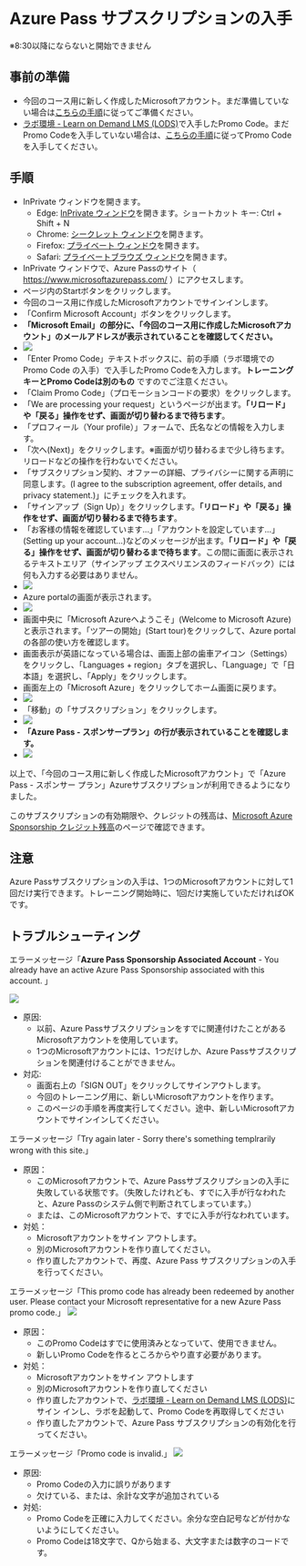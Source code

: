 # Azure Pass サブスクリプションの入手

※8:30以降にならないと開始できません

## 事前の準備

- 今回のコース用に新しく作成したMicrosoftアカウント。まだ準備していない場合は[こちらの手順](msa.md)に従ってご準備ください。
- [ラボ環境 - Learn on Demand LMS (LODS)](https://esi.learnondemand.net/)で入手したPromo Code。まだPromo Codeを入手していない場合は、[こちらの手順](lods.md)に従ってPromo Codeを入手してください。

## 手順

- InPrivate ウィンドウを開きます。
  - Edge: [InPrivate ウィンドウ](https://support.microsoft.com/ja-jp/microsoft-edge/microsoft-edge-%E3%81%A7-inprivate-%E3%83%96%E3%83%A9%E3%82%A6%E3%82%BA%E3%82%92%E4%BD%BF%E3%81%86-e6f47704-340c-7d4f-b00d-d0cf35aa1fcc)を開きます。ショートカット キー: Ctrl + Shift + N
  - Chrome: [シークレット ウィンドウ](https://support.google.com/chrome/answer/95464)を開きます。
  - Firefox: [プライベート ウィンドウ](https://support.mozilla.org/ja/kb/private-browsing-use-firefox-without-history)を開きます。
  - Safari: [プライベートブラウズ ウィンドウ](https://support.apple.com/ja-jp/guide/safari/ibrw1069/mac)を開きます。
- InPrivate ウィンドウで、Azure Passのサイト（ https://www.microsoftazurepass.com/ ）にアクセスします。
- ページ内のStartボタンをクリックします。
- 今回のコース用に作成したMicrosoftアカウントでサインインします。
- 「Confirm Microsoft Account」ボタンをクリックします。
- **「Microsoft Email」の部分に、「今回のコース用に作成したMicrosoftアカウント」のメールアドレスが表示されていることを確認してください。**
- ![](images/ss-2021-11-08-13-16-27.png)
- 「Enter Promo Code」テキストボックスに、前の手順（ラボ環境での Promo Code の入手）で入手したPromo Codeを入力します。**トレーニングキーとPromo Codeは別のもの** ですのでご注意ください。
- 「Claim Promo Code」（プロモーションコードの要求）をクリックします。
- 「We are processing your request」というページが出ます。**「リロード」や「戻る」操作をせず、画面が切り替わるまで待ちます**。
- 「プロフィール（Your profile）」フォームで、氏名などの情報を入力します。
- 「次へ(Next)」をクリックします。※画面が切り替わるまで少し待ちます。リロードなどの操作を行わないでください。
- 「サブスクリプション契約、オファーの詳細、プライバシーに関する声明に同意します。(I agree to the subscription agreement, offer details, and privacy statement.)」にチェックを入れます。
- 「サインアップ（Sign Up）」をクリックします。**「リロード」や「戻る」操作をせず、画面が切り替わるまで待ちます**。
- 「お客様の情報を確認しています...」「アカウントを設定しています...」(Setting up your account...)などのメッセージが出ます。**「リロード」や「戻る」操作をせず、画面が切り替わるまで待ちます**。この間に画面に表示されるテキストエリア（サインアップ エクスペリエンスのフィードバック）には何も入力する必要はありません。
- ![](images/ss-2021-12-06-10-04-02.png)
- Azure portalの画面が表示されます。
- ![](images/ss-2021-12-06-10-04-48.png)
- 画面中央に「Microsoft Azureへようこそ」(Welcome to Microsoft Azure)と表示されます。「ツアーの開始」(Start tour)をクリックして、Azure portalの各部の使い方を確認します。
- 画面表示が英語になっている場合は、画面上部の歯車アイコン（Settings）をクリックし、「Languages + region」タブを選択し、「Language」で「日本語」を選択し、「Apply」をクリックします。
- 画面左上の「Microsoft Azure」をクリックしてホーム画面に戻ります。
- ![](images/ss-2021-11-01-10-05-44.png)
- 「移動」の「サブスクリプション」をクリックします。
- ![](images/ss-2021-11-01-10-05-21.png)
- **「Azure Pass - スポンサープラン」の行が表示されていることを確認します。**
- ![](images/ss-2021-12-06-10-06-34.png)

以上で、「今回のコース用に新しく作成したMicrosoftアカウント」で「Azure Pass - スポンサー プラン」Azureサブスクリプションが利用できるようになりました。

このサブスクリプションの有効期限や、クレジットの残高は、[Microsoft Azure Sponsorship クレジット残高](https://www.microsoftazuresponsorships.com/balance)のページで確認できます。

## 注意

Azure Passサブスクリプションの入手は、1つのMicrosoftアカウントに対して1回だけ実行できます。トレーニング開始時に、1回だけ実施していただければOKです。

## トラブルシューティング

エラーメッセージ「**Azure Pass Sponsorship Associated Account** - You already have an active Azure Pass Sponsorship associated with this account. 」

![](images/ss-2021-12-22-17-24-30.png)

- 原因:
  - 以前、Azure Passサブスクリプションをすでに関連付けたことがある Microsoftアカウントを使用しています。
  - 1つのMicrosoftアカウントには、1つだけしか、Azure Passサブスクリプションを関連付けることができません。
- 対応:
  - 画面右上の「SIGN OUT」をクリックしてサインアウトします。
  - 今回のトレーニング用に、新しいMicrosoftアカウントを作ります。
  - このページの手順を再度実行してください。途中、新しいMicrosoftアカウントでサインインしてください。

エラーメッセージ「Try again later - Sorry there's something templrarily wrong with this site.」

- 原因：
  - このMicrosoftアカウントで、Azure Passサブスクリプションの入手に失敗している状態です。（失敗したけれども、すでに入手が行なわれたと、Azure Passのシステム側で判断されてしまっています。）
  - または、このMicrosoftアカウントで、すでに入手が行なわれています。
- 対処：
  - Microsoftアカウントをサイン アウトします。
  - 別のMicrosoftアカウントを作り直してください。
  - 作り直したアカウントで、再度、Azure Pass サブスクリプションの入手を行ってください。

エラーメッセージ「This promo code has already been redeemed by another user. Please contact your Microsoft representative for a new Azure Pass promo code.」
![](images/ss-2021-12-22-17-44-25.png)
- 原因：
  - このPromo Codeはすでに使用済みとなっていて、使用できません。
  - 新しいPromo Codeを作るところからやり直す必要があります。
- 対処：
  - Microsoftアカウントをサイン アウトします
  - 別のMicrosoftアカウントを作り直してください
  - 作り直したアカウントで、[ラボ環境 - Learn on Demand LMS (LODS)](lods.md)にサイン インし、ラボを起動して、Promo Codeを再取得してください
  - 作り直したアカウントで、Azure Pass サブスクリプションの有効化を行ってください。

エラーメッセージ「Promo code is invalid.」
![](images/ss-2021-12-22-17-45-44.png)
- 原因:
  - Promo Codeの入力に誤りがあります
  - 欠けている、または、余計な文字が追加されている
- 対処:
  - Promo Codeを正確に入力してください。余分な空白記号などが付かないようにしてください。
  - Promo Codeは18文字で、Qから始まる、大文字または数字のコードです。
